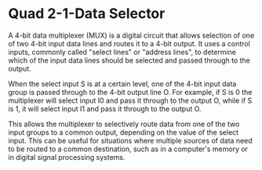 # Quad 2-1-Data Selector

A 4-bit data multiplexer (MUX) is a digital circuit that allows selection of 
one of two 4-bit input data lines and routes it to a 4-bit output. It uses 
a control inputs, commonly called "select lines" or "address lines", to 
determine which of the input data lines should be selected and passed through 
to the output.

When the select input S is at a certain level, one of the 4-bit input data group 
is passed through to the 4-bit output line O. For example, if S is 0 the
multiplexer will select input I0 and pass it through to the output O, while if 
S is 1, it will select input I1 and pass it through to the output O.

This allows the multiplexer to selectively route data from one of the two input 
groups to a common output, depending on the value of the select input. This can
be useful for situations where multiple sources of data need to be routed to a 
common destination, such as in a computer's memory or in digital signal processing 
systems.